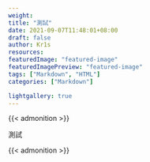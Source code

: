 ```yaml
---
weight:
title: "測試"
date: 2021-09-07T11:48:01+08:00
draft: false
author: Kr1s
resources:
featuredImage: "featured-image"
featuredImagePreview: "featured-image"
tags: ["Markdown", "HTML"]
categories: ["Markdown"]

lightgallery: true
---
```


{{< admonition >}}

測試

{{< admonition >}}